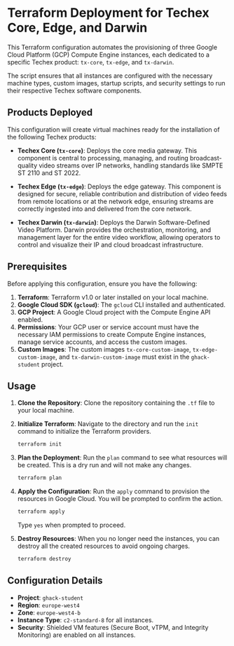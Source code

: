 # Terraform Deployment for Techex Core, Edge, and Darwin

This Terraform configuration automates the provisioning of three Google Cloud Platform (GCP) Compute Engine instances, each dedicated to a specific Techex product: `tx-core`, `tx-edge`, and `tx-darwin`.

The script ensures that all instances are configured with the necessary machine types, custom images, startup scripts, and security settings to run their respective Techex software components.

## Products Deployed

This configuration will create virtual machines ready for the installation of the following Techex products:

* **Techex Core (`tx-core`)**: Deploys the core media gateway. This component is central to processing, managing, and routing broadcast-quality video streams over IP networks, handling standards like SMPTE ST 2110 and ST 2022.

* **Techex Edge (`tx-edge`)**: Deploys the edge gateway. This component is designed for secure, reliable contribution and distribution of video feeds from remote locations or at the network edge, ensuring streams are correctly ingested into and delivered from the core network.

* **Techex Darwin (`tx-darwin`)**: Deploys the Darwin Software-Defined Video Platform. Darwin provides the orchestration, monitoring, and management layer for the entire video workflow, allowing operators to control and visualize their IP and cloud broadcast infrastructure.

## Prerequisites

Before applying this configuration, ensure you have the following:

1.  **Terraform**: Terraform v1.0 or later installed on your local machine.
2.  **Google Cloud SDK (`gcloud`)**: The `gcloud` CLI installed and authenticated.
3.  **GCP Project**: A Google Cloud project with the Compute Engine API enabled.
4.  **Permissions**: Your GCP user or service account must have the necessary IAM permissions to create Compute Engine instances, manage service accounts, and access the custom images.
5.  **Custom Images**: The custom images `tx-core-custom-image`, `tx-edge-custom-image`, and `tx-darwin-custom-image` must exist in the `ghack-student` project.

## Usage

1.  **Clone the Repository**:
    Clone the repository containing the `.tf` file to your local machine.

2.  **Initialize Terraform**:
    Navigate to the directory and run the `init` command to initialize the Terraform providers.
    ```bash
    terraform init
    ```

3.  **Plan the Deployment**:
    Run the `plan` command to see what resources will be created. This is a dry run and will not make any changes.
    ```bash
    terraform plan
    ```

4.  **Apply the Configuration**:
    Run the `apply` command to provision the resources in Google Cloud. You will be prompted to confirm the action.
    ```bash
    terraform apply
    ```
    Type `yes` when prompted to proceed.

5.  **Destroy Resources**:
    When you no longer need the instances, you can destroy all the created resources to avoid ongoing charges.
    ```bash
    terraform destroy
    ```

## Configuration Details

* **Project**: `ghack-student`
* **Region**: `europe-west4`
* **Zone**: `europe-west4-b`
* **Instance Type**: `c2-standard-8` for all instances.
* **Security**: Shielded VM features (Secure Boot, vTPM, and Integrity Monitoring) are enabled on all instances.
